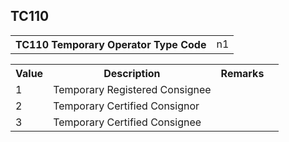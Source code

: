 ## TC110
<table>
 <tr>
  <th>
   TC110 Temporary Operator Type Code
  </th>
  <td>
   n1
  </td>
 </tr>
</table>
<table>
 <tr>
  <th>
   Value
  </th>
  <th>
   Description
  </th>
  <th>
   Remarks
  </th>
 </tr>
 <tr>
  <td>
   1
  </td>
  <td>
   Temporary Registered Consignee
  </td>
  <td>
  </td>
  <td>
  </td>
 </tr>
 <tr>
  <td>
   2
  </td>
  <td>
   Temporary Certified Consignor
  </td>
  <td>
  </td>
  <td>
  </td>
 </tr>
 <tr>
  <td>
   3
  </td>
  <td>
   Temporary Certified Consignee
  </td>
  <td>
  </td>
  <td>
  </td>
 </tr>
</table>
